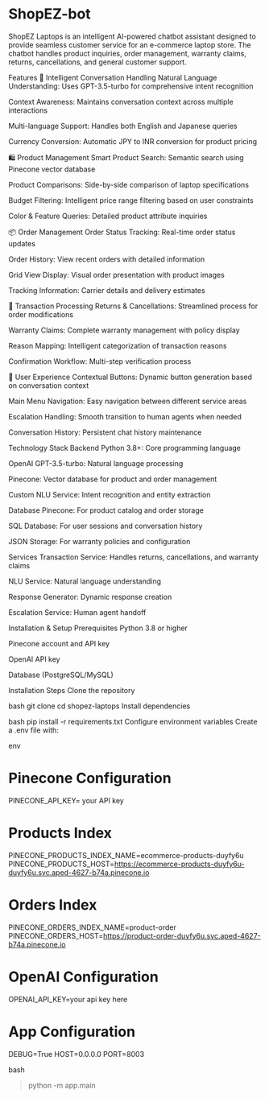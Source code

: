 # ShopEZ-bot
ShopEZ Laptops is an intelligent AI-powered chatbot assistant designed to provide seamless customer service for an e-commerce laptop store. The chatbot handles product inquiries, order management, warranty claims, returns, cancellations, and general customer support.

Features
🤖 Intelligent Conversation Handling
Natural Language Understanding: Uses GPT-3.5-turbo for comprehensive intent recognition

Context Awareness: Maintains conversation context across multiple interactions

Multi-language Support: Handles both English and Japanese queries

Currency Conversion: Automatic JPY to INR conversion for product pricing

🛍️ Product Management
Smart Product Search: Semantic search using Pinecone vector database

Product Comparisons: Side-by-side comparison of laptop specifications

Budget Filtering: Intelligent price range filtering based on user constraints

Color & Feature Queries: Detailed product attribute inquiries

📦 Order Management
Order Status Tracking: Real-time order status updates

Order History: View recent orders with detailed information

Grid View Display: Visual order presentation with product images

Tracking Information: Carrier details and delivery estimates

🔄 Transaction Processing
Returns & Cancellations: Streamlined process for order modifications

Warranty Claims: Complete warranty management with policy display

Reason Mapping: Intelligent categorization of transaction reasons

Confirmation Workflow: Multi-step verification process

🎯 User Experience
Contextual Buttons: Dynamic button generation based on conversation context

Main Menu Navigation: Easy navigation between different service areas

Escalation Handling: Smooth transition to human agents when needed

Conversation History: Persistent chat history maintenance

Technology Stack
Backend
Python 3.8+: Core programming language

OpenAI GPT-3.5-turbo: Natural language processing

Pinecone: Vector database for product and order management

Custom NLU Service: Intent recognition and entity extraction

Database
Pinecone: For product catalog and order storage

SQL Database: For user sessions and conversation history

JSON Storage: For warranty policies and configuration

Services
Transaction Service: Handles returns, cancellations, and warranty claims

NLU Service: Natural language understanding

Response Generator: Dynamic response creation

Escalation Service: Human agent handoff

Installation & Setup
Prerequisites
Python 3.8 or higher

Pinecone account and API key

OpenAI API key

Database (PostgreSQL/MySQL)

Installation Steps
Clone the repository

bash
git clone <repository-url>
cd shopez-laptops
Install dependencies

bash
pip install -r requirements.txt
Configure environment variables
Create a .env file with:

env
# Pinecone Configuration
PINECONE_API_KEY= your API key
# Products Index
PINECONE_PRODUCTS_INDEX_NAME=ecommerce-products-duyfy6u
PINECONE_PRODUCTS_HOST=https://ecommerce-products-duyfy6u-duyfy6u.svc.aped-4627-b74a.pinecone.io

# Orders Index
PINECONE_ORDERS_INDEX_NAME=product-order
PINECONE_ORDERS_HOST=https://product-order-duyfy6u.svc.aped-4627-b74a.pinecone.io

# OpenAI Configuration
OPENAI_API_KEY=your api key here

# App Configuration
DEBUG=True
HOST=0.0.0.0
PORT=8003

bash
> python -m app.main      
